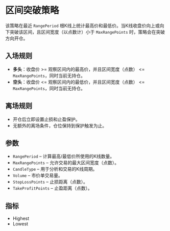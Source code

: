 # 区间突破策略

该策略在最近 `RangePeriod` 根K线上统计最高价和最低价。当K线收盘价向上或向下突破该区间，且区间宽度（以点数计）小于 `MaxRangePoints` 时，策略会在突破方向开仓。

## 入场规则
- **多头**：收盘价 >= 观察区间内的最高价，并且区间宽度（点数） <= `MaxRangePoints`，同时当前无持仓。
- **空头**：收盘价 <= 观察区间内的最低价，并且区间宽度（点数） <= `MaxRangePoints`，同时当前无持仓。

## 离场规则
- 开仓后立即设置止损和止盈保护。
- 无额外的离场条件，仓位保持到保护触发为止。

## 参数
- `RangePeriod` – 计算最高/最低价所使用的K线数量。
- `MaxRangePoints` – 允许交易的最大区间宽度（点数）。
- `CandleType` – 用于分析和交易的K线周期。
- `Volume` – 市价单交易量。
- `StopLossPoints` – 止损距离（点数）。
- `TakeProfitPoints` – 止盈距离（点数）。

## 指标
- Highest
- Lowest
